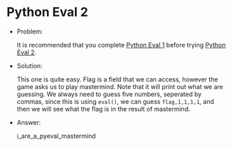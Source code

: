 # Python Eval 2

* Problem:

  It is recommended that you complete [Python Eval 1](https://2013.picoctf.com/problems/pyeval/stage1.html) before trying [Python Eval 2](https://2013.picoctf.com/problems/pyeval/stage2.html).

* Solution:

  This one is quite easy. Flag is a field that we can access, however the game asks us to play mastermind. Note that it will print out what we are guessing. We always need to guess five numbers, seperated by commas, since this is using `eval()`, we can guess `flag,1,1,1,1`, and then we will see what the flag is in the result of mastermind.

* Answer:

  i_are_a_pyeval_mastermind
